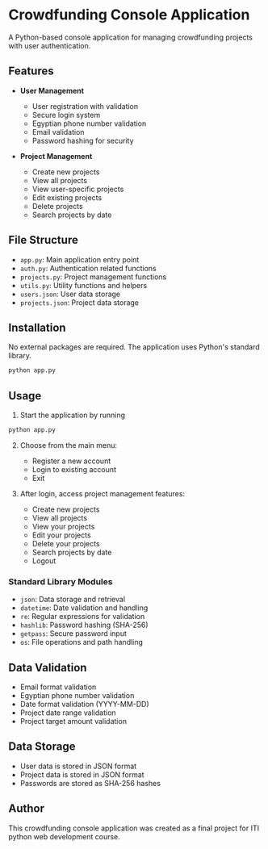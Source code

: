 <!--
TODO: Add a part about the sample users and projects json file
    mention that the hashed passwords are `mohamed` and `ahmed`
  -->

# Crowdfunding Console Application

A Python-based console application for managing crowdfunding projects with user authentication.

## Features

- **User Management**

  - User registration with validation
  - Secure login system
  - Egyptian phone number validation
  - Email validation
  - Password hashing for security

- **Project Management**
  - Create new projects
  - View all projects
  - View user-specific projects
  - Edit existing projects
  - Delete projects
  - Search projects by date

## File Structure

- `app.py`: Main application entry point
- `auth.py`: Authentication related functions
- `projects.py`: Project management functions
- `utils.py`: Utility functions and helpers
- `users.json`: User data storage
- `projects.json`: Project data storage

## Installation

No external packages are required. The application uses Python's standard library.

```bash
python app.py
```

## Usage

1. Start the application by running

```bash
python app.py
```

2. Choose from the main menu:

   - Register a new account
   - Login to existing account
   - Exit

3. After login, access project management features:

   - Create new projects
   - View all projects
   - View your projects
   - Edit your projects
   - Delete your projects
   - Search projects by date
   - Logout

### Standard Library Modules

- `json`: Data storage and retrieval
- `datetime`: Date validation and handling
- `re`: Regular expressions for validation
- `hashlib`: Password hashing (SHA-256)
- `getpass`: Secure password input
- `os`: File operations and path handling

## Data Validation

- Email format validation
- Egyptian phone number validation
- Date format validation (YYYY-MM-DD)
- Project date range validation
- Project target amount validation

## Data Storage

- User data is stored in JSON format
- Project data is stored in JSON format
- Passwords are stored as SHA-256 hashes

## Author

This crowdfunding console application was created as a final project for ITI python web development course.
